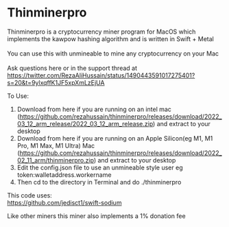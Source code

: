 # Thinminerpro
Thinminerpro is a cryptocurrency miner program for MacOS which implements the kawpow hashing algorithm and is written in Swift + Metal<br>
<br>
You can use this with unmineable to mine any cryptocurrency on your Mac<br>
<br>
Ask questions here or in the support thread at https://twitter.com/RezaAliHussain/status/1490443591017275401?s=20&t=9ylxqffK1JF5xpXmLzEjUA

To Use:<br>
1. Download from here if you are running on an intel mac (https://github.com/rezahussain/thinminerpro/releases/download/2022_03_12_arm_release/2022_03_12_arm_release.zip) and extract to your desktop<br>
2. Download from here if you are running on an Apple Silicon(eg M1, M1 Pro, M1 Max, M1 Ultra) Mac (https://github.com/rezahussain/thinminerpro/releases/download/2022_02_11_arm/thinminerpro.zip) and extract to your desktop<br>
3. Edit the config.json file to use an unmineable style user eg token:walletaddress.workername<br>
4. Then cd to the directory in Terminal and do ./thinminerpro<br>

This code uses:<br>
https://github.com/jedisct1/swift-sodium<br>

Like other miners this miner also implements a 1% donation fee
